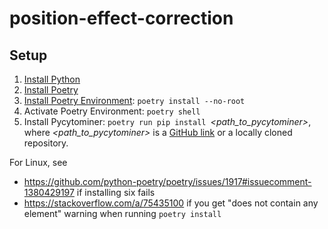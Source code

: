 # position-effect-correction

## Setup

1. [Install Python](https://www.python.org/downloads/)
2. [Install Poetry](https://python-poetry.org/docs/#installation)
3. [Install Poetry Environment](https://python-poetry.org/docs/basic-usage/#installing-dependencies): `poetry install --no-root`
4. Activate Poetry Environment: `poetry shell`
5. Install Pycytominer: `poetry run pip install `*<path_to_pycytominer>*, where *<path_to_pycytominer>* is a [GitHub link](https://github.com/cytomining/pycytominer/tree/c90438fd7c11ad8b1689c21db16dab1a5280de6c#installation) or a locally cloned repository.

For Linux, see

- <https://github.com/python-poetry/poetry/issues/1917#issuecomment-1380429197> if installing six fails
- <https://stackoverflow.com/a/75435100> if you get "does not contain any element" warning when running `poetry install`
